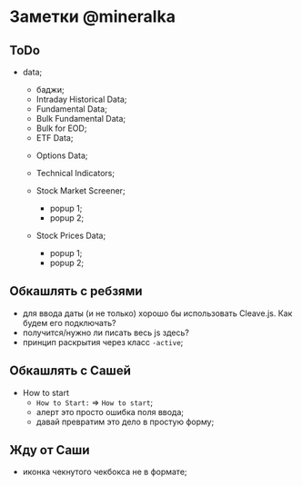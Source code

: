 # Заметки @mineralka

## ToDo
- data;
    - баджи;

    + Intraday Historical Data;
    + Fundamental Data;
    + Bulk Fundamental Data;
    + Bulk for EOD;
    + ETF Data;
    - Options Data;
    - Technical Indicators;

    - Stock Market Screener;
        - popup 1;
        + popup 2;

    - Stock Prices Data;
        - popup 1;
        - popup 2;

## Обкашлять с ребзями
- для ввода даты (и не только) хорошо бы использовать Cleave.js. Как будем его подключать?
- получится/нужно ли писать весь js здесь?
- принцип раскрытия через класс `-active`;

## Обкашлять с Сашей
- How to start
    - `How to Start:` => `How to start`;
    - алерт это просто ошибка поля ввода;
    - давай превратим это дело в простую форму;

## Жду от Саши
- иконка чекнутого чекбокса не в формате;
